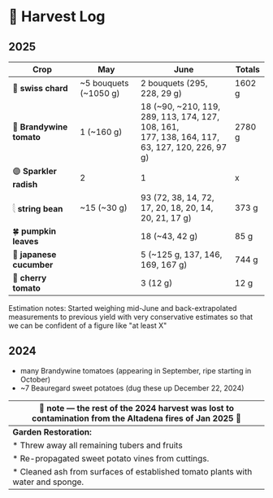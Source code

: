 # 🧺 Harvest Log

## 2025

| Crop     | **May**                                  | **June**     | **Totals** |
|--------------------------------------|----------|-------------|--------------|
| 🥬 **swiss chard**   |     ~5 bouquets (~1050 g)|  2 bouquets (295, 228, 29 g)     | 1602 g | 
| 🍅 **Brandywine tomato** | 1 (~160 g)               |     18 (~90, ~210, 119, 289, 113, 174, 127, 108, 161, <br> 177, 138, 164, 117, 63, 127, 120, 226, 97 g)   | 2780 g |
| 🟣 **Sparkler radish**   | 2               |     1     |  x |
| 𓇛 **string bean**     |   ~15 (~30 g)             |      93 (72, 38, 14, 72, 17, 20, 18, 20, 14, 20, 21, 17 g)    | 373 g |
| 🍀 **pumpkin leaves**            |             |     18 (~43, 42 g)      |  85 g |
| 🥒 **japanese cucumber**            |             |     5 (~125 g, 137, 146, 169, 167 g)      |  744 g |  
| 🍒 **cherry tomato**            |             |     3 (12 g)      |  12 g |

Estimation notes: Started weighing mid-June and back-extrapolated measurements to previous yield with very conservative estimates so that we can be confident of a figure like "at least X"

## 2024

* many Brandywine tomatoes (appearing in September, ripe starting in October)
* ~7 Beauregard sweet potatoes (dug these up December 22, 2024)
  


|🚒  note — the rest of the 2024 harvest was lost to contamination from the Altadena fires of Jan 2025 🚒| 
|----------------------------------------------------------------------------------------------------|
|  **Garden Restoration:**                                                                           |
| * Threw away all remaining tubers and fruits                                                       |
| * Re-propagated sweet potato vines from cuttings.                                                  |
| * Cleaned ash from surfaces of established tomato plants with water and sponge.                    |
